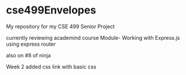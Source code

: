 # cse499Envelopes
My repository for my CSE 499 Senior Project

currently reviewing academind course
Module- Working with Express.js  using express router

also on #8 of ninja

Week 2
added css link with basic css